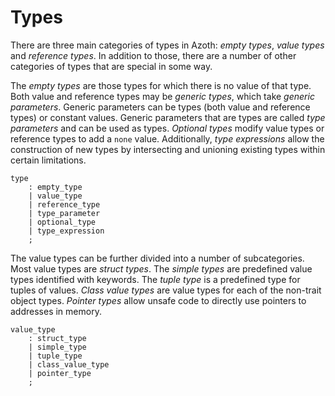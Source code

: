 # Types

There are three main categories of types in Azoth: *empty types*, *value types* and *reference types*. In addition to those, there are a number of other categories of types that are special in some way.

The *empty types* are those types for which there is no value of that type. Both value and reference types may be *generic types*, which take *generic parameters*. Generic parameters can be types (both value and reference types) or constant values. Generic parameters that are types are called *type parameters* and can be used as types. *Optional types* modify value types or reference types to add a `none` value. Additionally, *type expressions* allow the construction of new types by intersecting and unioning existing types within certain limitations.

```grammar
type
    : empty_type
    | value_type
    | reference_type
    | type_parameter
    | optional_type
    | type_expression
    ;
```

The value types can be further divided into a number of subcategories. Most value types are *struct types*. The *simple types* are predefined value types identified with keywords. The *tuple type* is a predefined type for tuples of values. *Class value types* are value types for each of the non-trait object types. *Pointer types* allow unsafe code to directly use pointers to addresses in memory.

```grammar
value_type
    : struct_type
    | simple_type
    | tuple_type
    | class_value_type
    | pointer_type
    ;
```
